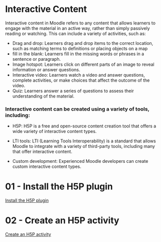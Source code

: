 <h1>Interactive Content</h1>

Interactive content in Moodle refers to any content that allows learners to engage with the material in an active way, rather than simply passively reading or watching. This can include a variety of activities, such as:

* Drag and drop: Learners drag and drop items to the correct location, such as matching terms to definitions or placing objects on a map
* fill in the blank: Learners fill in the missing words or phrases in a sentence or paragraph.
* Image hotspot: Learners click on different parts of an image to reveal information or answer questions.
* Interactive video: Learners watch a video and answer questions, complete activities, or make choices that affect the outcome of the video.
* Quiz: Learners answer a series of questions to assess their understanding of the material.

<h3>Interactive content can be created using a variety of tools, including:</h3>

* H5P: H5P is a free and open-source content creation tool that offers a wide variety of interactive content types.
 
* LTI tools: LTI (Learning Tools Interoperability) is a standard that allows Moodle to integrate with a variety of third-party tools, including many that offer interactive content.
  
* Custom development: Experienced Moodle developers can create custom interactive content types.

<h1>01 - Install the H5P plugin</h1>

[Install the H5P plugin](https://github.com/LEARN-LK/lms/blob/master/Install-H5P-plugin.md)

<h1>02 - Create an H5P activity</h1>

[Create an H5P activity](https://github.com/LEARN-LK/lms/blob/master/Create-H5P-activity.md)
